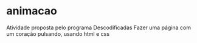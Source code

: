 # animacao
Atividade proposta pelo programa Descodificadas
Fazer uma página com um coração pulsando, usando html e css
